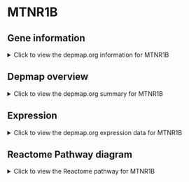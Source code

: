 <h1>MTNR1B</h1>

<h2>Gene information</h2>
<details>
  <summary>Click to view the depmap.org information for MTNR1B</summary>
  <p><a href="https://depmap.org/portal/gene/MTNR1B?tab=about" target="_BLANK">Open page in a new tab...</a></p>
  <iframe src="https://depmap.org/portal/gene/MTNR1B?tab=about" style="border:none;width:100%;height:800px"></iframe>
</details>

<h2>Depmap overview</h2>
<details>
  <summary>Click to view the depmap.org summary for MTNR1B</summary>
  <p><a href="https://depmap.org/portal/gene/MTNR1B?tab=overview" target="_BLANK">Open page in a new tab...</a></p>
  <iframe src="https://depmap.org/portal/gene/MTNR1B?tab=overview" style="border:none;width:100%;height:800px"></iframe>
</details>

<h2>Expression</h2>
<details>
  <summary>Click to view the depmap.org expression data for MTNR1B</summary>
  <p><a href="https://depmap.org/portal/gene/MTNR1B?tab=characterization" target="_BLANK">Open page in a new tab...</a></p>
  <iframe src="https://depmap.org/portal/gene/MTNR1B?tab=characterization" style="border:none;width:100%;height:800px"></iframe>
</details>



<h2>Reactome Pathway diagram</h2>
<details>
  <summary>Click to view the Reactome pathway for MTNR1B</summary>
  <p><a href="https://reactome.org/PathwayBrowser/#/R-HSA-418594" target="_BLANK">Open page in a new tab...</a></p>
  <p>G alpha (i) signalling events</p>
<iframe src="https://reactome.org/PathwayBrowser/#/R-HSA-418594" style="border:none;width:100%;height:800px"></iframe>
</details>



